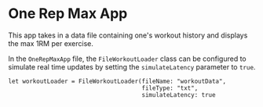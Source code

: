 #  One Rep Max App

This app takes in a data file containing one's workout history and displays the max 1RM per exercise.

In the `OneRepMaxApp` file, the `FileWorkoutLoader` class can be configured to simulate real time updates by
setting the `simulateLatency` parameter to `true`.

```
let workoutLoader = FileWorkoutLoader(fileName: "workoutData",
                                      fileType: "txt",
                                      simulateLatency: true

```
